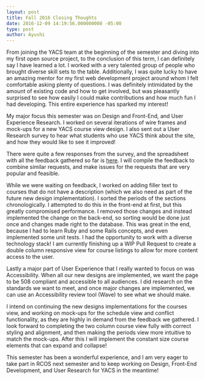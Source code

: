 ```yaml
---
layout: post
title: Fall 2016 Closing Thoughts
date: 2016-12-09 14:19:56.000000000 -05:00
type: post
author: Ayushi
---
```


From joining the YACS team at the beginning of the semester and diving into my first open source project, to the conclusion of this term, I can definitely say I have learned a lot. I worked with a very talented group of people who brought diverse skill sets to the table. Additionally, I was quite lucky to have an amazing mentor for my first web development project around whom I felt comfortable asking plenty of questions. I was definitely intimidated by the amount of existing code and how to get involved, but was pleasantly surprised to see how easily I could make contributions and how much fun I had developing. This entire experience has sparked my interest!

My major focus this semester was on Design and Front-End, and User Experience Research. I worked on several iterations of wire frames and mock-ups for a new YACS course view design. I also sent out a User Research survey to hear what students who use YACS think about the site, and how they would like to see it improved!

There were quite a few responses from the survey, and the spreadsheet with all the feedback gathered so far is [here](https://drive.google.com/file/d/0B2sDOlcmkZDTbUhpbGlEVXhOZjA/view?usp=sharing). I will compile the feedback to combine similar requests, and make issues for the requests that are very popular and feasible.

While we were waiting on feedback, I worked on adding filler text to courses that do not have a description (which we also need as part of the future new design implementation). I sorted the periods of the sections chronologically. I attempted to do this in the front-end at first, but this greatly compromised performance. I removed those changes and instead implemented the change on the back-end, so sorting would be done just once and changes made right to the database. This was great in the end, because I had to learn Ruby and some Rails concepts, and even implemented some unit tests. I had the opportunity to work with a diverse technology stack! I am currently finishing up a WIP Pull Request to create a double column responsive view for course listings to allow for more content access to the user.

Lastly a major part of User Experience that I really wanted to focus on was Accessibility. When all our new designs are implemented, we want the page to be 508 compliant and accessible to all audiences. I did research on the standards we want to meet, and once major changes are implemented, we can use an Accessibility review tool (Wave) to see what we should make.

I intend on continuing the new designs implementations for the courses view, and working on mock-ups for the schedule view and conflict functionality, as they are highly in demand from the feedback we gathered. I look forward to completing the two column course view fully with correct styling and alignment, and then making the periods view more intuitive to match the mock-ups. After this I will implement the constant size course elements that can expand and collapse!

This semester has been a wonderful experience, and I am very eager to take part in RCOS next semester and to keep working on Design, Front-End Development, and User Research for YACS in the meantime!
